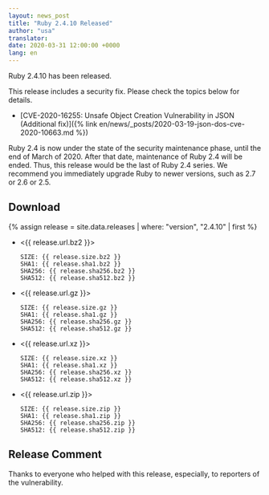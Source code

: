 ```yaml
---
layout: news_post
title: "Ruby 2.4.10 Released"
author: "usa"
translator:
date: 2020-03-31 12:00:00 +0000
lang: en
---
```


Ruby 2.4.10 has been released.

This release includes a security fix.  Please check the topics below for details.

* [CVE-2020-16255: Unsafe Object Creation Vulnerability in JSON (Additional fix)]({% link en/news/_posts/2020-03-19-json-dos-cve-2020-10663.md %})

Ruby 2.4 is now under the state of the security maintenance phase, until the end of March of 2020.
After that date, maintenance of Ruby 2.4 will be ended.
Thus, this release would be the last of Ruby 2.4 series.
We recommend you immediately upgrade Ruby to newer versions, such as 2.7 or 2.6 or 2.5.

## Download

{% assign release = site.data.releases | where: "version", "2.4.10" | first %}

* <{{ release.url.bz2 }}>

      SIZE: {{ release.size.bz2 }}
      SHA1: {{ release.sha1.bz2 }}
      SHA256: {{ release.sha256.bz2 }}
      SHA512: {{ release.sha512.bz2 }}

* <{{ release.url.gz }}>

      SIZE: {{ release.size.gz }}
      SHA1: {{ release.sha1.gz }}
      SHA256: {{ release.sha256.gz }}
      SHA512: {{ release.sha512.gz }}

* <{{ release.url.xz }}>

      SIZE: {{ release.size.xz }}
      SHA1: {{ release.sha1.xz }}
      SHA256: {{ release.sha256.xz }}
      SHA512: {{ release.sha512.xz }}

* <{{ release.url.zip }}>

      SIZE: {{ release.size.zip }}
      SHA1: {{ release.sha1.zip }}
      SHA256: {{ release.sha256.zip }}
      SHA512: {{ release.sha512.zip }}

## Release Comment

Thanks to everyone who helped with this release, especially, to reporters of the vulnerability.

